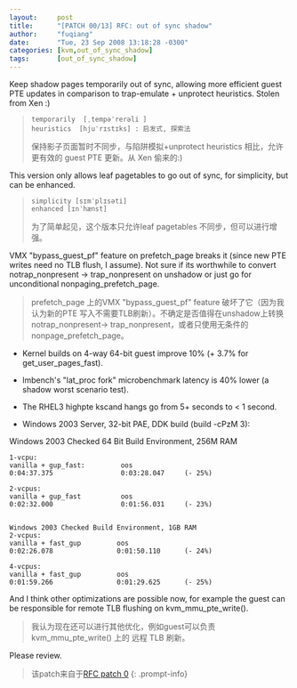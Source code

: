 ```yaml
---
layout:     post
title:      "[PATCH 00/13] RFC: out of sync shadow"
author:     "fuqiang"
date:       "Tue, 23 Sep 2008 13:18:28 -0300"
categories: [kvm,out_of_sync_shadow]
tags:       [out_of_sync_shadow]
---
```


Keep shadow pages temporarily out of sync, allowing more efficient guest
PTE updates in comparison to trap-emulate + unprotect heuristics. Stolen
from Xen :)

> ```
> temporarily  [ˌtempəˈrerəli ]
> heuristics  [hjuˈrɪstɪks] : 启发式, 探索法
> ```
> 保持影子页面暂时不同步，与陷阱模拟+unprotect heuristics 相比，允许更有效的
> guest PTE 更新。从 Xen 偷来的:)

This version only allows leaf pagetables to go out of sync, for
simplicity, but can be enhanced.

> ```
> simplicity [sɪmˈplɪsəti]
> enhanced [ɪnˈhænst]
> ```
> 为了简单起见，这个版本只允许leaf pagetables 不同步，但可以进行增强。

VMX "bypass_guest_pf" feature on prefetch_page breaks it (since new
PTE writes need no TLB flush, I assume). Not sure if its worthwhile to
convert notrap_nonpresent -> trap_nonpresent on unshadow or just go 
for unconditional nonpaging_prefetch_page.

> prefetch_page 上的VMX "bypass_guest_pf" feature 破坏了它（因为我认为新的PTE
> 写入不需要TLB刷新）。不确定是否值得在unshadow上转换notrap_nonpresent->
> trap_nonpresent，或者只使用无条件的nonpage_prefetch_page。

* Kernel builds on 4-way 64-bit guest improve 10% (+ 3.7% for
  get_user_pages_fast). 

* lmbench's "lat_proc fork" microbenchmark latency is 40% lower (a
  shadow worst scenario test).

* The RHEL3 highpte kscand hangs go from 5+ seconds to < 1 second.

* Windows 2003 Server, 32-bit PAE, DDK build (build -cPzM 3):

Windows 2003 Checked 64 Bit Build Environment, 256M RAM
```
1-vcpu:
vanilla + gup_fast:         oos
0:04:37.375                 0:03:28.047     (- 25%)

2-vcpus:
vanilla + gup_fast          oos
0:02:32.000                 0:01:56.031     (- 23%)


Windows 2003 Checked Build Environment, 1GB RAM
2-vcpus:
vanilla + fast_gup         oos
0:02:26.078                0:01:50.110      (- 24%)

4-vcpus:
vanilla + fast_gup         oos
0:01:59.266                0:01:29.625      (- 25%)
```

And I think other optimizations are possible now, for example the guest
can be responsible for remote TLB flushing on kvm_mmu_pte_write().

> 我认为现在还可以进行其他优化，例如guest可以负责 kvm_mmu_pte_write() 上的
> 远程 TLB 刷新。

Please review.


> 该patch来自于[RFC patch 0][RFC_0]
{: .prompt-info}

[RFC_0]: https://lore.kernel.org/all/20080906184822.560099087@localhost.localdomain/
